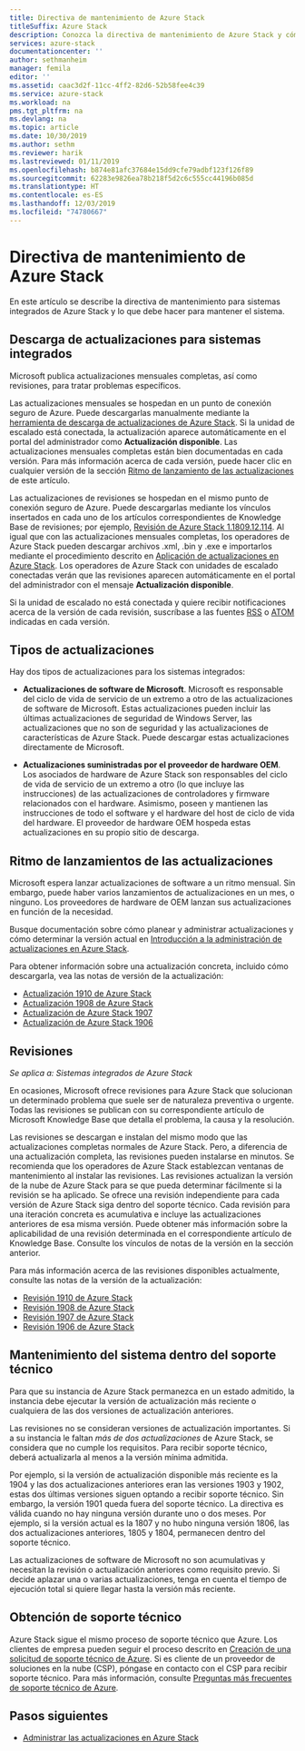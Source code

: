```yaml
---
title: Directiva de mantenimiento de Azure Stack
titleSuffix: Azure Stack
description: Conozca la directiva de mantenimiento de Azure Stack y cómo mantener un sistema integrado.
services: azure-stack
documentationcenter: ''
author: sethmanheim
manager: femila
editor: ''
ms.assetid: caac3d2f-11cc-4ff2-82d6-52b58fee4c39
ms.service: azure-stack
ms.workload: na
pms.tgt_pltfrm: na
ms.devlang: na
ms.topic: article
ms.date: 10/30/2019
ms.author: sethm
ms.reviewer: harik
ms.lastreviewed: 01/11/2019
ms.openlocfilehash: b874e81afc37684e15dd9cfe79adbf123f126f89
ms.sourcegitcommit: 62283e9826ea78b218f5d2c6c555cc44196b085d
ms.translationtype: HT
ms.contentlocale: es-ES
ms.lasthandoff: 12/03/2019
ms.locfileid: "74780667"
---
```

# <a name="azure-stack-servicing-policy"></a>Directiva de mantenimiento de Azure Stack

En este artículo se describe la directiva de mantenimiento para sistemas integrados de Azure Stack y lo que debe hacer para mantener el sistema.

## <a name="download-update-packages-for-integrated-systems"></a>Descarga de actualizaciones para sistemas integrados

Microsoft publica actualizaciones mensuales completas, así como revisiones, para tratar problemas específicos.

Las actualizaciones mensuales se hospedan en un punto de conexión seguro de Azure. Puede descargarlas manualmente mediante la [herramienta de descarga de actualizaciones de Azure Stack](https://aka.ms/azurestackupdatedownload). Si la unidad de escalado está conectada, la actualización aparece automáticamente en el portal del administrador como **Actualización disponible**. Las actualizaciones mensuales completas están bien documentadas en cada versión. Para más información acerca de cada versión, puede hacer clic en cualquier versión de la sección [Ritmo de lanzamiento de las actualizaciones](#update-package-release-cadence) de este artículo.

Las actualizaciones de revisiones se hospedan en el mismo punto de conexión seguro de Azure. Puede descargarlas mediante los vínculos insertados en cada uno de los artículos correspondientes de Knowledge Base de revisiones; por ejemplo, [Revisión de Azure Stack 1.1809.12.114](https://support.microsoft.com/help/4481548/azure-stack-hotfix-1-1809-12-114). Al igual que con las actualizaciones mensuales completas, los operadores de Azure Stack pueden descargar archivos .xml, .bin y .exe e importarlos mediante el procedimiento descrito en [Aplicación de actualizaciones en Azure Stack](azure-stack-apply-updates.md). Los operadores de Azure Stack con unidades de escalado conectadas verán que las revisiones aparecen automáticamente en el portal del administrador con el mensaje **Actualización disponible**.

Si la unidad de escalado no está conectada y quiere recibir notificaciones acerca de la versión de cada revisión, suscríbase a las fuentes [RSS](https://support.microsoft.com/app/content/api/content/feeds/sap/en-us/32d322a8-acae-202d-e9a9-7371dccf381b/rss) o [ATOM](https://support.microsoft.com/app/content/api/content/feeds/sap/en-us/32d322a8-acae-202d-e9a9-7371dccf381b/atom) indicadas en cada versión.

## <a name="update-package-types"></a>Tipos de actualizaciones

Hay dos tipos de actualizaciones para los sistemas integrados:

- **Actualizaciones de software de Microsoft**. Microsoft es responsable del ciclo de vida de servicio de un extremo a otro de las actualizaciones de software de Microsoft. Estas actualizaciones pueden incluir las últimas actualizaciones de seguridad de Windows Server, las actualizaciones que no son de seguridad y las actualizaciones de características de Azure Stack. Puede descargar estas actualizaciones directamente de Microsoft.

- **Actualizaciones suministradas por el proveedor de hardware OEM**. Los asociados de hardware de Azure Stack son responsables del ciclo de vida de servicio de un extremo a otro (lo que incluye las instrucciones) de las actualizaciones de controladores y firmware relacionados con el hardware. Asimismo, poseen y mantienen las instrucciones de todo el software y el hardware del host de ciclo de vida del hardware. El proveedor de hardware OEM hospeda estas actualizaciones en su propio sitio de descarga.

## <a name="update-package-release-cadence"></a>Ritmo de lanzamientos de las actualizaciones

Microsoft espera lanzar actualizaciones de software a un ritmo mensual. Sin embargo, puede haber varios lanzamientos de actualizaciones en un mes, o ninguno. Los proveedores de hardware de OEM lanzan sus actualizaciones en función de la necesidad.

Busque documentación sobre cómo planear y administrar actualizaciones y cómo determinar la versión actual en [Introducción a la administración de actualizaciones en Azure Stack](azure-stack-updates.md).

Para obtener información sobre una actualización concreta, incluido cómo descargarla, vea las notas de versión de la actualización:

- [Actualización 1910 de Azure Stack](/azure-stack/operator/release-notes?view=azs-1910)
- [Actualización 1908 de Azure Stack](/azure-stack/operator/release-notes?view=azs-1908)
- [Actualización de Azure Stack 1907](/azure-stack/operator/release-notes?view=azs-1907)
- [Actualización de Azure Stack 1906](/azure-stack/operator/release-notes?view=azs-1906)

## <a name="hotfixes"></a>Revisiones

*Se aplica a: Sistemas integrados de Azure Stack*

En ocasiones, Microsoft ofrece revisiones para Azure Stack que solucionan un determinado problema que suele ser de naturaleza preventiva o urgente. Todas las revisiones se publican con su correspondiente artículo de Microsoft Knowledge Base que detalla el problema, la causa y la resolución.

Las revisiones se descargan e instalan del mismo modo que las actualizaciones completas normales de Azure Stack. Pero, a diferencia de una actualización completa, las revisiones pueden instalarse en minutos. Se recomienda que los operadores de Azure Stack establezcan ventanas de mantenimiento al instalar las revisiones. Las revisiones actualizan la versión de la nube de Azure Stack para se que pueda determinar fácilmente si la revisión se ha aplicado. Se ofrece una revisión independiente para cada versión de Azure Stack siga dentro del soporte técnico. Cada revisión para una iteración concreta es acumulativa e incluye las actualizaciones anteriores de esa misma versión. Puede obtener más información sobre la aplicabilidad de una revisión determinada en el correspondiente artículo de Knowledge Base. Consulte los vínculos de notas de la versión en la sección anterior.

Para más información acerca de las revisiones disponibles actualmente, consulte las notas de la versión de la actualización:

- [Revisión 1910 de Azure Stack](/azure-stack/operator/release-notes?view=azs-1910#hotfixes)
- [Revisión 1908 de Azure Stack](/azure-stack/operator/release-notes?view=azs-1908#hotfixes)
- [Revisión 1907 de Azure Stack](/azure-stack/operator/release-notes?view=azs-1907#hotfixes)
- [Revisión 1906 de Azure Stack](/azure-stack/operator/release-notes?view=azs-1906#hotfixes)

## <a name="keep-your-system-under-support"></a>Mantenimiento del sistema dentro del soporte técnico

Para que su instancia de Azure Stack permanezca en un estado admitido, la instancia debe ejecutar la versión de actualización más reciente o cualquiera de las dos versiones de actualización anteriores.

Las revisiones no se consideran versiones de actualización importantes. Si a su instancia le faltan *más de dos actualizaciones* de Azure Stack, se considera que no cumple los requisitos. Para recibir soporte técnico, deberá actualizarla al menos a la versión mínima admitida.

Por ejemplo, si la versión de actualización disponible más reciente es la 1904 y las dos actualizaciones anteriores eran las versiones 1903 y 1902, estas dos últimas versiones siguen optando a recibir soporte técnico. Sin embargo, la versión 1901 queda fuera del soporte técnico. La directiva es válida cuando no hay ninguna versión durante uno o dos meses. Por ejemplo, si la versión actual es la 1807 y no hubo ninguna versión 1806, las dos actualizaciones anteriores, 1805 y 1804, permanecen dentro del soporte técnico.

Las actualizaciones de software de Microsoft no son acumulativas y necesitan la revisión o actualización anteriores como requisito previo. Si decide aplazar una o varias actualizaciones, tenga en cuenta el tiempo de ejecución total si quiere llegar hasta la versión más reciente.

## <a name="get-support"></a>Obtención de soporte técnico

Azure Stack sigue el mismo proceso de soporte técnico que Azure. Los clientes de empresa pueden seguir el proceso descrito en [Creación de una solicitud de soporte técnico de Azure](https://docs.microsoft.com/azure/azure-supportability/how-to-create-azure-support-request). Si es cliente de un proveedor de soluciones en la nube (CSP), póngase en contacto con el CSP para recibir soporte técnico. Para más información, consulte [Preguntas más frecuentes de soporte técnico de Azure](https://azure.microsoft.com/support/faq/).

## <a name="next-steps"></a>Pasos siguientes

- [Administrar las actualizaciones en Azure Stack](azure-stack-updates.md)
